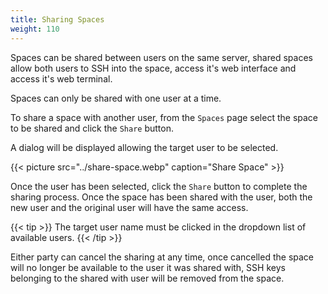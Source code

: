 ```yaml
---
title: Sharing Spaces
weight: 110
---
```


Spaces can be shared between users on the same server, shared spaces allow both users to SSH into the space, access it's web interface and access it's web terminal.

Spaces can only be shared with one user at a time.

To share a space with another user, from the `Spaces` page select the space to be shared and click the `Share` button.

A dialog will be displayed allowing the target user to be selected.

{{< picture src="../share-space.webp" caption="Share Space" >}}

Once the user has been selected, click the `Share` button to complete the sharing process. Once the space has been shared with the user, both the new user and the original user will have the same access.

{{< tip >}}
  The target user name must be clicked in the dropdown list of available users.
{{< /tip >}}

Either party can cancel the sharing at any time, once cancelled the space will no longer be available to the user it was shared with, SSH keys belonging to the shared with user will be removed from the space.
